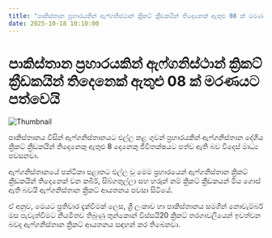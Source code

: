 ```yaml
---
title: "පාකිස්තාන ප්‍රහාරයකින් ඇෆ්ගනිස්ථාන් ක්‍රිකට් ක්‍රීඩකයින් තිදෙනෙක් ඇතුළු 08 ක් මරණයට පත්වෙයි"
date: 2025-10-18 10:10:00
---
```


# පාකිස්තාන ප්‍රහාරයකින් ඇෆ්ගනිස්ථාන් ක්‍රිකට් ක්‍රීඩකයින් තිදෙනෙක් ඇතුළු 08 ක් මරණයට පත්වෙයි

![Thumbnail](https://helakuru.sgp1.cdn.digitaloceanspaces.com/esana/images/lib/afganistan-tyu.jpg)

පාකිස්තානය විසින් ඇෆ්ගනිස්තානයට එල්ල කළ ගුවන් ප්‍රහාරයකින් ඇෆ්ගනිස්තාන දේශීය ක්‍රිකට් ක්‍රීඩකයින් තිදෙනෙකු ඇතුළු 8 දෙනෙකු ජීවිතක්ෂයට පත්ව ඇති බව විදෙස් මාධ්‍ය පවසනවා.

ඇෆ්ගනිස්තානයේ පක්ටිකා පළාතට එල්ල වූ මෙම ප්‍රහාරයෙන් ඇෆ්ගනිස්තාන ක්‍රිකට් ක්‍රීඩකයින් තිදෙනෙක් වන කබීර්, සිබ්ගතුල්ලා සහ හරූන් නම් ක්‍රිකට් ක්‍රීඩකයන් මිය ගොස් ඇති බවයි ඇෆ්ගනිස්තාන ක්‍රිකට් ආයතනය පවසා සිටියේ.

ඒ අනුව, මෙයට ප්‍රතිචාර දැක්වීමක් ලෙස, ශ්‍රී ලංකාව හා පාකිස්තානය සමගින් නොවැම්බර් මස පැවැත්වීමට නියමිතව තිබුණු තුන්කොන් විස්සයි20 ක්‍රිකට් තරගාවලියෙන් ඉවත්වන බවද ඇෆ්ගනිස්තාන ක්‍රිකට් ආයතනය සඳහන් කර තිබෙනවා.

